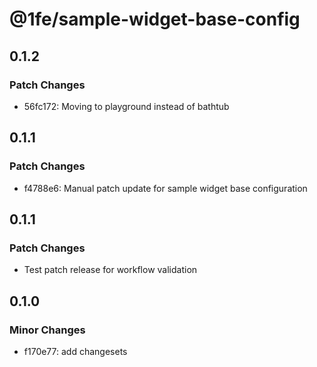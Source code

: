 # @1fe/sample-widget-base-config

## 0.1.2

### Patch Changes

- 56fc172: Moving to playground instead of bathtub

## 0.1.1

### Patch Changes

- f4788e6: Manual patch update for sample widget base configuration

## 0.1.1

### Patch Changes

- Test patch release for workflow validation

## 0.1.0

### Minor Changes

- f170e77: add changesets
